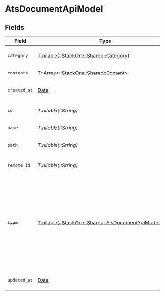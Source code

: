 # AtsDocumentApiModel


## Fields

| Field                                                                                                                                                     | Type                                                                                                                                                      | Required                                                                                                                                                  | Description                                                                                                                                               | Example                                                                                                                                                   |
| --------------------------------------------------------------------------------------------------------------------------------------------------------- | --------------------------------------------------------------------------------------------------------------------------------------------------------- | --------------------------------------------------------------------------------------------------------------------------------------------------------- | --------------------------------------------------------------------------------------------------------------------------------------------------------- | --------------------------------------------------------------------------------------------------------------------------------------------------------- |
| `category`                                                                                                                                                | [T.nilable(::StackOne::Shared::Category)](../../models/shared/category.md)                                                                                | :heavy_minus_sign:                                                                                                                                        | The category of the the document                                                                                                                          | templates, forms, backups, etc.                                                                                                                           |
| `contents`                                                                                                                                                | T::Array<[::StackOne::Shared::Content](../../models/shared/content.md)>                                                                                   | :heavy_minus_sign:                                                                                                                                        | The content of the file                                                                                                                                   |                                                                                                                                                           |
| `created_at`                                                                                                                                              | [Date](https://ruby-doc.org/stdlib-2.6.1/libdoc/date/rdoc/Date.html)                                                                                      | :heavy_minus_sign:                                                                                                                                        | The creation date of the file                                                                                                                             | 2021-01-01T01:01:01.000Z                                                                                                                                  |
| `id`                                                                                                                                                      | *T.nilable(::String)*                                                                                                                                     | :heavy_minus_sign:                                                                                                                                        | Unique identifier                                                                                                                                         | 8187e5da-dc77-475e-9949-af0f1fa4e4e3                                                                                                                      |
| `name`                                                                                                                                                    | *T.nilable(::String)*                                                                                                                                     | :heavy_minus_sign:                                                                                                                                        | The name of the file                                                                                                                                      | My Document                                                                                                                                               |
| `path`                                                                                                                                                    | *T.nilable(::String)*                                                                                                                                     | :heavy_minus_sign:                                                                                                                                        | The path where the file is stored                                                                                                                         | /path/to/file                                                                                                                                             |
| `remote_id`                                                                                                                                               | *T.nilable(::String)*                                                                                                                                     | :heavy_minus_sign:                                                                                                                                        | Provider's unique identifier                                                                                                                              | 8187e5da-dc77-475e-9949-af0f1fa4e4e3                                                                                                                      |
| ~~`type`~~                                                                                                                                                | [T.nilable(::StackOne::Shared::AtsDocumentApiModelType)](../../models/shared/atsdocumentapimodeltype.md)                                                  | :heavy_minus_sign:                                                                                                                                        | : warning: ** DEPRECATED **: This will be removed in a future release, please migrate away from it as soon as possible.<br/><br/>The content type of the document |                                                                                                                                                           |
| `updated_at`                                                                                                                                              | [Date](https://ruby-doc.org/stdlib-2.6.1/libdoc/date/rdoc/Date.html)                                                                                      | :heavy_minus_sign:                                                                                                                                        | The update date of the file                                                                                                                               | 2021-01-02T01:01:01.000Z                                                                                                                                  |